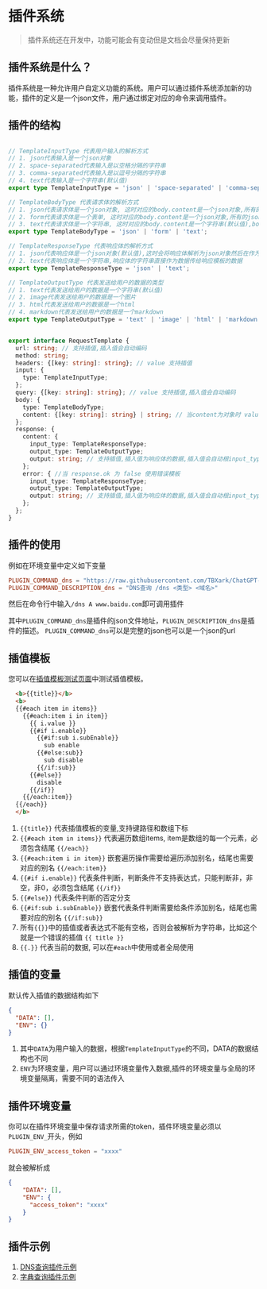 # 插件系统

> 插件系统还在开发中，功能可能会有变动但是文档会尽量保持更新


## 插件系统是什么？

插件系统是一种允许用户自定义功能的系统。用户可以通过插件系统添加新的功能，插件的定义是一个json文件，用户通过绑定对应的命令来调用插件。


## 插件的结构

```typescript

// TemplateInputType 代表用户输入的解析方式
// 1. json代表输入是一个json对象
// 2. space-separated代表输入是以空格分隔的字符串
// 3. comma-separated代表输入是以逗号分隔的字符串
// 4. text代表输入是一个字符串(默认值)
export type TemplateInputType = 'json' | 'space-separated' | 'comma-separated' | 'text';

// TemplateBodyType 代表请求体的解析方式
// 1. json代表请求体是一个json对象, 这时对应的body.content是一个json对象,所有的json的value都可以通过插值模板注入数据
// 2. form代表请求体是一个表单, 这时对应的body.content是一个json对象,所有的json的value都可以通过插值模板注入数据
// 3. text代表请求体是一个字符串, 这时对应的body.content是一个字符串(默认值),body.content可以通过插值模板注入数据
export type TemplateBodyType = 'json' | 'form' | 'text';

// TemplateResponseType 代表响应体的解析方式
// 1. json代表响应体是一个json对象(默认值),这时会将响应体解析为json对象然后在作为输入传给响应模板的数据
// 2. text代表响应体是一个字符串,响应体的字符串直接作为数据传给响应模板的数据
export type TemplateResponseType = 'json' | 'text';

// TemplateOutputType 代表发送给用户的数据的类型
// 1. text代表发送给用户的数据是一个字符串(默认值)
// 2. image代表发送给用户的数据是一个图片
// 3. html代表发送给用户的数据是一个html
// 4. markdown代表发送给用户的数据是一个markdown
export type TemplateOutputType = 'text' | 'image' | 'html' | 'markdown';


export interface RequestTemplate {
  url: string; // 支持插值,插入值会自动编码
  method: string;
  headers: {[key: string]: string}; // value 支持插值
  input: {
    type: TemplateInputType;
  };
  query: {[key: string]: string}; // value 支持插值,插入值会自动编码
  body: {
    type: TemplateBodyType;
    content: {[key: string]: string} | string; // 当content为对象时 value 支持插值, 当content为字符串时支持插值
  };
  response: {
    content: {
      input_type: TemplateResponseType;
      output_type: TemplateOutputType;
      output: string; // 支持插值,插入值为响应体的数据,插入值会自动根input_type据编码
    };
    error: { //当 response.ok 为 false 使用错误模板
      input_type: TemplateResponseType;
      output_type: TemplateOutputType;
      output: string; // 支持插值,插入值为响应体的数据,插入值会自动根input_type据编码
    };
  };
}
```

## 插件的使用

例如在环境变量中定义如下变量

```toml
PLUGIN_COMMAND_dns = "https://raw.githubusercontent.com/TBXark/ChatGPT-Telegram-Workers/dev/plugins/dns.json"
PLUGIN_COMMAND_DESCRIPTION_dns = "DNS查询 /dns <类型> <域名>"
```

然后在命令行中输入`/dns A www.baidu.com`即可调用插件

其中`PLUGIN_COMMAND_dns`是插件的json文件地址，`PLUGIN_DESCRIPTION_dns`是插件的描述。
`PLUGIN_COMMAND_dns`可以是完整的json也可以是一个json的url


## 插值模板

您可以在[插值模板测试页面](https://interpolate-test.pages.dev)中测试插值模板。

```html
  <b>{{title}}</b>
  <b>
  {{#each item in items}}
    {{#each:item i in item}}
      {{ i.value }}
      {{#if i.enable}}
        {{#if:sub i.subEnable}}
          sub enable
        {{#else:sub}}
          sub disable
        {{/if:sub}}
      {{#else}}
        disable
      {{/if}}
    {{/each:item}}
  {{/each}}
  </b>
```

1. `{{title}}` 代表插值模板的变量,支持键路径和数组下标
2. `{{#each item in items}}` 代表遍历数组items, item是数组的每一个元素，必须包含结尾 `{{/each}}`
3. `{{#each:item i in item}}` 嵌套遍历操作需要给遍历添加别名，结尾也需要对应的别名 `{{/each:item}}`
4. `{{#if i.enable}}` 代表条件判断，判断条件不支持表达式，只能判断非，非空，非0，必须包含结尾 `{{/if}}`
5. `{{#else}}` 代表条件判断的否定分支
6. `{{#if:sub i.subEnable}}` 嵌套代表条件判断需要给条件添加别名，结尾也需要对应的别名 `{{/if:sub}}`
7. 所有`{{}}`中的插值或者表达式不能有空格，否则会被解析为字符串，比如这个就是一个错误的插值 `{{ title }}`
8. `{{.}}` 代表当前的数据, 可以在`#each`中使用或者全局使用


## 插值的变量

默认传入插值的数据结构如下

```json
{
  "DATA": [],
  "ENV": {}
}
```

1. 其中`DATA`为用户输入的数据，根据`TemplateInputType`的不同，DATA的数据结构也不同
2. `ENV`为环境变量，用户可以通过环境变量传入数据,插件的环境变量与全局的环境变量隔离，需要不同的语法传入


## 插件环境变量

你可以在插件环境变量中保存请求所需的token，插件环境变量必须以`PLUGIN_ENV_`开头，例如

```toml
PLUGIN_ENV_access_token = "xxxx"
```

就会被解析成

```json
{
    "DATA": [],
    "ENV": {
      "access_token": "xxxx"
    }
}
```

## 插件示例

1. [DNS查询插件示例](dns.json)
2. [字典查询插件示例](dicten.json)